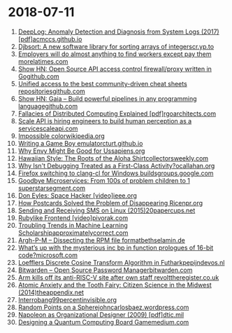 # 2018-07-11
1. [DeepLog: Anomaly Detection and Diagnosis from System Logs (2017) [pdf]acmccs.github.io](https://acmccs.github.io/papers/p1285-duA.pdf)
2. [Djbsort: A new software library for sorting arrays of integerscr.yp.to](https://sorting.cr.yp.to/)
3. [Employers will do almost anything to find workers except pay them morelatimes.com](http://www.latimes.com/business/hiltzik/la-fi-hiltzik-employment-20180710-story.html)
4. [Show HN: Open Source API access control firewall/proxy written in Gogithub.com](https://github.com/ory/oathkeeper)
5. [Unified access to the best community-driven cheat sheets repositoriesgithub.com](https://github.com/chubin/cheat.sh)
6. [Show HN: Gaia – Build powerful pipelines in any programming languagegithub.com](https://github.com/gaia-pipeline/gaia)
7. [Fallacies of Distributed Computing Explained [pdf]rgoarchitects.com](http://www.rgoarchitects.com/Files/fallacies.pdf)
8. [Scale API is hiring engineers to build human perception as a servicescaleapi.com](https://www.scaleapi.com/about#jobs)
9. [Impossible colorwikipedia.org](https://en.wikipedia.org/wiki/Impossible_color)
10. [Writing a Game Boy emulatorcturt.github.io](https://cturt.github.io/cinoop.html)
11. [Why Envy Might Be Good for Ussapiens.org](https://www.sapiens.org/culture/hunter-gatherer-inequality-namibia/)
12. [Hawaiian Style: The Roots of the Aloha Shirtcollectorsweekly.com](https://www.collectorsweekly.com/articles/an-interview-with-aloha-shirt-author-and-scholar-linda-arthur/)
13. [Why Isn't Debugging Treated as a First-Class Activity?ocallahan.org](https://robert.ocallahan.org/2018/07/why-isnt-debugging-treated-as-first.html)
14. [Firefox switching to clang-cl for Windows buildsgroups.google.com](https://groups.google.com/forum/m/#!topic/mozilla.dev.platform/wwO48xXFx0A)
15. [Goodbye Microservices: From 100s of problem children to 1 superstarsegment.com](https://segment.com/blog/goodbye-microservices/)
16. [Don Eyles: Space Hacker [video]ieee.org](https://spectrum.ieee.org/video/aerospace/space-flight/don-eyles-space-hacker)
17. [How Postcards Solved the Problem of Disappearing Ricenpr.org](https://www.npr.org/sections/goatsandsoda/2018/07/10/627355954/how-postcards-solved-the-problem-of-disappearing-rice)
18. [Sending and Receiving SMS on Linux (2015)20papercups.net](https://www.20papercups.net/programming/sending-receiving-sms-on-linux/)
19. [Rubylike Frontend [video]pivorak.com](https://pivorak.com/talks/rubylike-frontend)
20. [Troubling Trends in Machine Learning Scholarshipapproximatelycorrect.com](http://approximatelycorrect.com/2018/07/10/troubling-trends-in-machine-learning-scholarship/)
21. [Argh-P-M – Dissecting the RPM file formatbethselamin.de](https://blog.bethselamin.de/posts/argh-pm.html)
22. [What’s up with the mysterious inc bp in function prologues of 16-bit code?microsoft.com](https://blogs.msdn.microsoft.com/oldnewthing/20110316-00/?p=11203/)
23. [Loefflers Discrete Cosine Transform Algorithm in Futharkpepijndevos.nl](http://pepijndevos.nl/2018/07/04/loefflers-discrete-cosine-transform-algorithm-in-futhark.html)
24. [Bitwarden – Open Source Password Managerbitwarden.com](https://bitwarden.com/)
25. [Arm kills off its anti-RISC-V site after own staff revolttheregister.co.uk](https://www.theregister.co.uk/2018/07/10/arm_riscv_website/)
26. [Atomic Anxiety and the Tooth Fairy: Citizen Science in the Midwest (2014)theappendix.net](http://theappendix.net/issues/2014/10/atomic-anxiety-and-the-tooth-fairy-citizen-science-in-the-midcentury-midwest)
27. [Interrobang99percentinvisible.org](https://99percentinvisible.org/episode/interrobang/)
28. [Random Points on a Spherejohncarlosbaez.wordpress.com](https://johncarlosbaez.wordpress.com/2018/07/10/random-points-on-a-sphere-part-1/)
29. [Napoleon as Organizational Designer (2009) [pdf]dtic.mil](http://www.dtic.mil/dtic/tr/fulltext/u2/a501580.pdf)
30. [Designing a Quantum Computing Board Gamemedium.com](https://medium.com/@MaryamAshoori/designing-a-quantum-computing-board-game-de4a450cad8c?source=linkShare-82a8964e3ad2-1531274721)